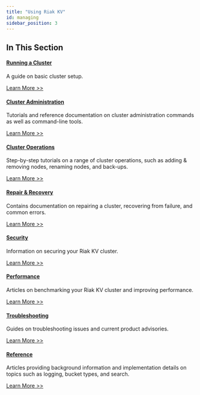 ```yaml
---
title: "Using Riak KV"
id: managing
sidebar_position: 3
---
```


[use running cluster]: ../using/running-a-cluster.md

[use admin index]: ../using/admin/index.md

[cluster ops index]: ../using/cluster-operations/index.md

[repair recover index]: ../using/repair-recovery/index.md

[security index]: ../using/security/index.md

[perf index]: ../using/performance/index.md

[troubleshoot index]: ../using/troubleshooting/index.md

[use ref]: ../using/reference/index.md

## In This Section

#### [Running a Cluster][use running cluster]

A guide on basic cluster setup.

[Learn More >>][use running cluster]

#### [Cluster Administration][use admin index]

Tutorials and reference documentation on cluster administration commands as well as command-line tools.

[Learn More >>][use admin index]

#### [Cluster Operations][cluster ops index]

Step-by-step tutorials on a range of cluster operations, such as adding & removing nodes, renaming nodes, and back-ups.

[Learn More >>][cluster ops index]

#### [Repair & Recovery][repair recover index]

Contains documentation on repairing a cluster, recovering from failure, and common errors.

[Learn More >>][repair recover index]

#### [Security][security index]

Information on securing your Riak KV cluster.

[Learn More >>][security index]

#### [Performance][perf index]

Articles on benchmarking your Riak KV cluster and improving performance.

[Learn More >>][perf index]

#### [Troubleshooting][troubleshoot index]

Guides on troubleshooting issues and current product advisories.

[Learn More >>][troubleshoot index]

#### [Reference][use ref]

Articles providing background information and implementation details on topics such as logging, bucket types, and search.

[Learn More >>][use ref]

